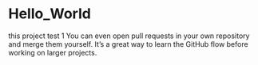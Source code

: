 # Hello_World
this project 
test 1
You can even open pull requests in your own repository and merge them yourself. It’s a great way to learn the GitHub flow before working on larger projects.
